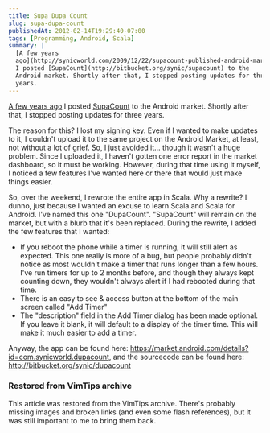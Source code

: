 ```yaml
---
title: Supa Dupa Count
slug: supa-dupa-count
publishedAt: 2012-02-14T19:29:40-07:00
tags: [Programming, Android, Scala]
summary: |
  [A few years
  ago](http://synicworld.com/2009/12/22/supacount-published-android-market/)
  I posted [SupaCount](http://bitbucket.org/synic/supacount) to the
  Android market. Shortly after that, I stopped posting updates for three
  years.
---
```

[A few years
ago](http://synicworld.com/2009/12/22/supacount-published-android-market/)
I posted [SupaCount](http://bitbucket.org/synic/supacount) to the
Android market. Shortly after that, I stopped posting updates for three
years.

The reason for this? I lost my signing key. Even if I wanted to make
updates to it, I couldn't upload it to the same project on the Android
Market, at least, not without a lot of grief. So, I just avoided it...
though it wasn't a huge problem. Since I uploaded it, I haven't gotten
one error report in the market dashboard, so it must be working.
However, during that time using it myself, I noticed a few features I've
wanted here or there that would just make things easier.

So, over the weekend, I rewrote the entire app in Scala. Why a rewrite?
I dunno, just because I wanted an excuse to learn Scala and Scala for
Android. I've named this one "DupaCount". "SupaCount" will remain on the
market, but with a blurb that it's been replaced. During the rewrite, I
added the few features that I wanted:

-   If you reboot the phone while a timer is running, it will still
    alert as expected. This one really is more of a bug, but people
    probably didn't notice as most wouldn't make a timer that runs
    longer than a few hours. I've run timers for up to 2 months before,
    and though they always kept counting down, they wouldn't always
    alert if I had rebooted during that time.
-   There is an easy to see & access button at the bottom of the main
    screen called "Add Timer"
-   The "description" field in the Add Timer dialog has been made
    optional. If you leave it blank, it will default to a display of the
    timer time. This will make it much easier to add a timer.

Anyway, the app can be found here:
<https://market.android.com/details?id=com.synicworld.dupacount>, and the
sourcecode can be found here: <http://bitbucket.org/synic/dupacount>

<div class="restored-from-archive">
  <h3>Restored from VimTips archive</h3>
  <p>
  This article was restored from the VimTips archive. There's probably
  missing images and broken links (and even some flash references), but it
  was still important to me to bring them back.
  </p>
</div>
